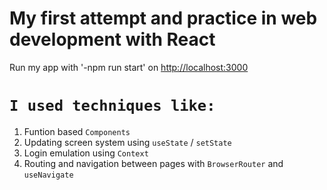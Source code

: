 # My first attempt and practice in web development with React

Run my app with '-npm run start' on [http://localhost:3000](http://localhost:3000)

# `I used techniques like:`
1. Funtion based `Components`
2. Updating screen system using `useState` / `setState`
3. Login emulation using `Context`
4. Routing and navigation between pages with `BrowserRouter` and `useNavigate`
